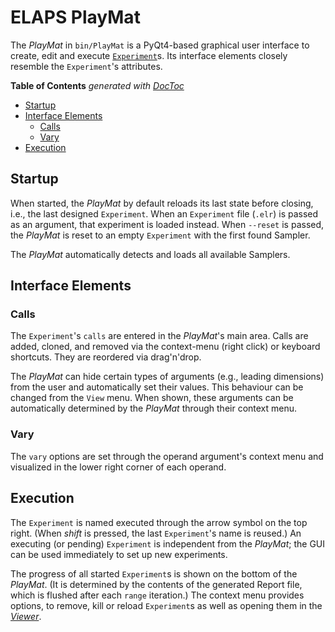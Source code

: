 ELAPS PlayMat
=============

The *PlayMat*  in `bin/PlayMat` is a PyQt4-based graphical user interface to
create, edit and execute [`Experiment`](Experiment.md)s.  Its interface
elements closely resemble the `Experiment`'s attributes.

<!-- START doctoc generated TOC please keep comment here to allow auto update -->
<!-- DON'T EDIT THIS SECTION, INSTEAD RE-RUN doctoc TO UPDATE -->
**Table of Contents**  *generated with [DocToc](https://github.com/thlorenz/doctoc)*

- [Startup](#startup)
- [Interface Elements](#interface-elements)
  - [Calls](#calls)
  - [Vary](#vary)
- [Execution](#execution)

<!-- END doctoc generated TOC please keep comment here to allow auto update -->


Startup
-------

When started, the *PlayMat* by default reloads its last state before closing,
i.e., the last designed `Experiment`.  When an `Experiment` file (`.elr`) is
passed as an argument, that experiment is loaded instead.  When `--reset` is
passed, the *PlayMat* is reset to an empty `Experiment` with the first found
Sampler.

The *PlayMat* automatically detects and loads all available Samplers.  


Interface Elements
------------------

### Calls

The `Experiment`'s `calls` are entered in the *PlayMat*'s main area.  Calls are
added, cloned, and removed via the context-menu (right click) or keyboard
shortcuts.  They are reordered via drag'n'drop.

The *PlayMat* can hide certain types of arguments (e.g., leading dimensions)
from the user and automatically set their values.  This behaviour can be
changed from the `View` menu.  When shown, these arguments can be automatically
determined by the *PlayMat* through their context menu.

### Vary
The `vary` options are set through the operand argument's context menu and
visualized in the lower right corner of each operand.


Execution
---------

The `Experiment` is named executed through the arrow symbol on the top right.
(When *shift* is pressed, the last `Experiment`'s name is reused.)  An
executing (or pending) `Experiment` is independent from the *PlayMat*; the GUI
can be used immediately to set up new experiments.

The progress of all started `Experiment`s is shown on the bottom of the
*PlayMat*.  (It is determined by the contents of the generated Report file,
which is flushed after each `range` iteration.)  The context menu provides
options, to remove, kill or reload `Experiment`s as well as opening them in the
[*Viewer*](Viewer.md).
